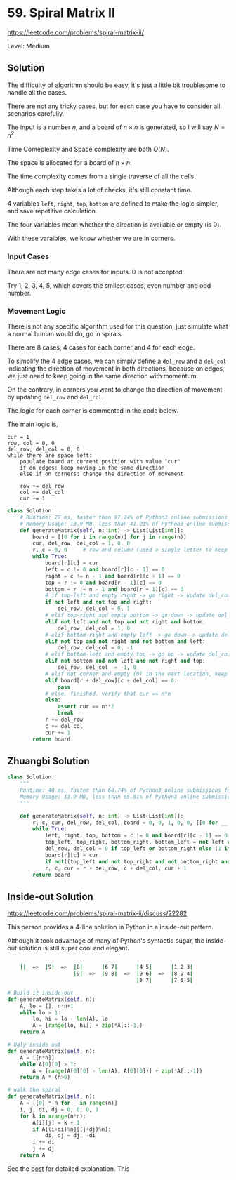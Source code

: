 # 59. Spiral Matrix II

https://leetcode.com/problems/spiral-matrix-ii/

Level: Medium

## Solution

The difficulty of algorithm should be easy, it's just a little bit troublesome to handle all the cases.

There are not any tricky cases, but for each case you have to consider all scenarios carefully.

The input is a number $n$, and a board of $n \times n$ is generated, so I will say $N=n^2$

Time Comeplexity and Space complexity are both $O(N)$.

The space is allocated for a board of $n\times n$.

The time complexity comes from a single traverse of all the cells.

Although each step takes a lot of checks, it's still constant time.

4 variables `left`, `right`, `top`, `bottom` are defined to make the logic simpler, and save repetitive calculation.

The four variables mean whether the direction is available or empty (is 0).

With these varaibles, we know whether we are in corners.

### Input Cases

There are not many edge cases for inputs. 0 is not accepted. 

Try 1, 2, 3, 4, 5, which covers the smllest cases, even number and odd number.

### Movement Logic

There is not any specific algorithm used for this question, just simulate what a normal human would do, go in spirals.

There are 8 cases, 4 cases for each corner and 4 for each edge.

To simplify the 4 edge cases, we can simply define a `del_row` and a `del_col` indicating the 
direction of movement in both directions, because on edges, we just need to keep going in the same direction with 
momentum.

On the contrary, in corners you want to change the direction of movement by updating `del_row` and `del_col`.

The logic for each corner is commented in the code below.

The main logic is,

```
cur = 1
row, col = 0, 0
del_row, del_col = 0, 0
while there are space left:
	populate board at current position with value "cur"
	if on edges: keep moving in the same direction
	else if on corners: change the direction of movement
	
	row += del_row
	col += del_col
	cur += 1
```


```python
class Solution:
	# Runtime: 27 ms, faster than 97.24% of Python3 online submissions for Spiral Matrix II.
	# Memory Usage: 13.9 MB, less than 41.01% of Python3 online submissions for Spiral Matrix II.
	def generateMatrix(self, n: int) -> List[List[int]]:
		board = [[0 for i in range(n)] for j in range(n)]
		cur, del_row, del_col = 1, 0, 0
		r, c = 0, 0		# row and column (used a single letter to keep the code clean)
		while True:
			board[r][c] = cur
			left = c != 0 and board[r][c - 1] == 0
			right = c != n - 1 and board[r][c + 1] == 0
			top = r != 0 and board[r - 1][c] == 0
			bottom = r != n - 1 and board[r + 1][c] == 0
			# if top-left and empty right -> go right -> update del_row=0, del_col=1
			if not left and not top and right:
				del_row, del_col = 0, 1
			# elif top-right and empty bottom -> go down -> update del_row=1, del_col=0
			elif not left and not top and not right and bottom:
				del_row, del_col = 1, 0
			# elif bottom-right and empty left -> go down -> update del_row=0, del_col=-1
			elif not top and not right and not bottom and left:
				del_row, del_col = 0, -1
			# elif bottom-left and empty top -> go up -> update del_row=-1, del_col=0
			elif not bottom and not left and not right and top:
				del_row, del_col  = -1, 0
			# elif not corner and empty (0) in the next location, keep moving
			elif board[r + del_row][c + del_col] == 0:
				pass    
			# else, finished, verify that cur == n*n
			else:
				assert cur == n**2
				break
			r += del_row
			c += del_col
			cur += 1
		return board
```

## Zhuangbi Solution

```python
class Solution:
    """
    Runtime: 40 ms, faster than 68.74% of Python3 online submissions for Spiral Matrix II.
	Memory Usage: 13.9 MB, less than 85.81% of Python3 online submissions for Spiral Matrix II.
    """

    def generateMatrix(self, n: int) -> List[List[int]]:
        r, c, cur, del_row, del_col, board = 0, 0, 1, 0, 0, [[0 for __ in range(n)] for _ in range(n)]
        while True:
            left, right, top, bottom = c != 0 and board[r][c - 1] == 0, c != n - 1 and board[r][c + 1] == 0, r != 0 and board[r - 1][c] == 0, r != n - 1 and board[r + 1][c] == 0
            top_left, top_right, bottom_right, bottom_left = not left and not top and right, not left and not top and not right and bottom, not top and not right and not bottom and left, not bottom and not left and not right and top
            del_row, del_col = 0 if top_left or bottom_right else (1 if top_right else -1 if bottom_left else del_row), 0 if top_right or bottom_left else (1 if top_left else -1 if bottom_right else del_col)
            board[r][c] = cur
            if not((top_left and not top_right and not bottom_right and not bottom_left) or board[r + del_row][c + del_col] == 0): break
            r, c, cur = r + del_row, c + del_col, cur + 1
        return board
```


## Inside-out Solution

https://leetcode.com/problems/spiral-matrix-ii/discuss/22282

This person provides a 4-line solution in Python in a inside-out pattern.

Although it took advantage of many of Python's syntactic sugar, the inside-out solution is still super cool and elegant.

```bash

    ||  =>  |9|  =>  |8|      |6 7|      |4 5|      |1 2 3|
                     |9|  =>  |9 8|  =>  |9 6|  =>  |8 9 4|
                                         |8 7|      |7 6 5|
```

```python
# Build it inside-out
def generateMatrix(self, n):
    A, lo = [], n*n+1
    while lo > 1:
        lo, hi = lo - len(A), lo
        A = [range(lo, hi)] + zip(*A[::-1])
    return A

# Ugly inside-out
def generateMatrix(self, n):
    A = [[n*n]]
    while A[0][0] > 1:
        A = [range(A[0][0] - len(A), A[0][0])] + zip(*A[::-1])
    return A * (n>0)

# walk the spiral
def generateMatrix(self, n):
    A = [[0] * n for _ in range(n)]
    i, j, di, dj = 0, 0, 0, 1
    for k in xrange(n*n):
        A[i][j] = k + 1
        if A[(i+di)%n][(j+dj)%n]:
            di, dj = dj, -di
        i += di
        j += dj
    return A
```

See the [post](https://leetcode.com/problems/spiral-matrix-ii/discuss/22282) for detailed explanation. This 